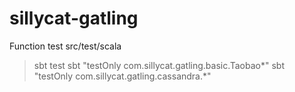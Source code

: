 sillycat-gatling
================

Function test
src/test/scala 
>sbt test
>sbt "testOnly com.sillycat.gatling.basic.Taobao*"
>sbt "testOnly com.sillycat.gatling.cassandra.*"


